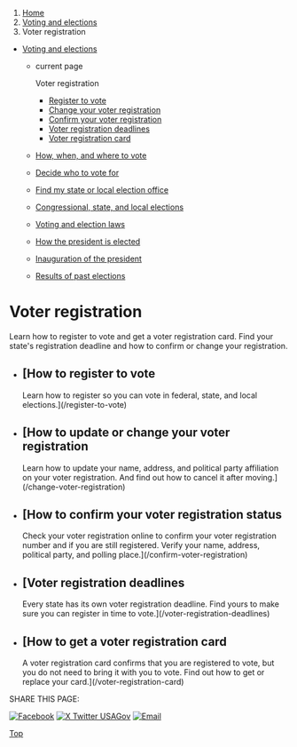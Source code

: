 1. [Home](/)
2. [Voting and elections](/voting-and-elections)
3. Voter registration

* [Voting and elections](/voting-and-elections)
  + current page

    Voter registration

    - [Register to vote](/register-to-vote)
    - [Change your voter registration](/change-voter-registration)
    - [Confirm your voter registration](/confirm-voter-registration)
    - [Voter registration deadlines](/voter-registration-deadlines)
    - [Voter registration card](/voter-registration-card)
  + [How, when, and where to vote](/how-to-vote)
  + [Decide who to vote for](/voter-research)
  + [Find my state or local election office](/state-election-office)
  + [Congressional, state, and local elections](/midterm-state-and-local-elections)
  + [Voting and election laws](/voting-laws)
  + [How the president is elected](/election)
  + [Inauguration of the president](/inauguration)
  + [Results of past elections](/election-results)

Voter registration
==================

Learn how to register to vote and get a voter registration card. Find your state's registration deadline and how to confirm or change your registration.

* [How to register to vote
  -----------------------

  Learn how to register so you can vote in federal, state, and local elections.](/register-to-vote)
* [How to update or change your voter registration
  -----------------------------------------------

  Learn how to update your name, address, and political party affiliation on your voter registration. And find out how to cancel it after moving.](/change-voter-registration)
* [How to confirm your voter registration status
  ---------------------------------------------

  Check your voter registration online to confirm your voter registration number and if you are still registered. Verify your name, address, political party, and polling place.](/confirm-voter-registration)
* [Voter registration deadlines
  ----------------------------

  Every state has its own voter registration deadline. Find yours to make sure you can register in time to vote.](/voter-registration-deadlines)
* [How to get a voter registration card
  ------------------------------------

  A voter registration card confirms that you are registered to vote, but you do not need to bring it with you to vote. Find out how to get or replace your card.](/voter-registration-card)

SHARE THIS PAGE:

[![Facebook](/themes/custom/usagov/images/social-media-icons/Facebook_Icon.svg)](https://www.facebook.com/sharer/sharer.php?u=https://www.usa.gov/voter-registration&v=3)
[![X Twitter USAGov](/themes/custom/usagov/images/social-media-icons/X_Twitter_Icon.svg?version=2)](https://twitter.com/intent/tweet?source=webclient&text=https://www.usa.gov/voter-registration)
[![Email](/themes/custom/usagov/images/social-media-icons/Email_Icon.svg?version=2)](mailto:?subject=https://www.usa.gov/voter-registration)

[Top](#main-content)